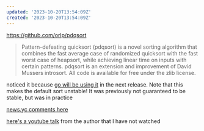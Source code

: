 ```yaml
---
updated: '2023-10-20T13:54:09Z'
created: '2023-10-20T13:54:09Z'
---
```

https://github.com/orlp/pdqsort

> Pattern-defeating quicksort (pdqsort) is a novel sorting algorithm that combines the fast average case of randomized quicksort with the fast worst case of heapsort, while achieving linear time on inputs with certain patterns. pdqsort is an extension and improvement of David Mussers introsort. All code is available for free under the zlib license.

noticed it because [go will be using it](https://github.com/golang/go/commit/72e77a7f41bbf45d466119444307fd3ae996e257) in the next release. Note that this makes the default sort unstable! It was previously not guaranteed to be stable, but was in practice

[news.yc comments here](https://news.ycombinator.com/item?id=31106157) 

[here's a youtube talk](https://www.youtube.com/watch?v=jz-PBiWwNjc) from the author that I have not watched